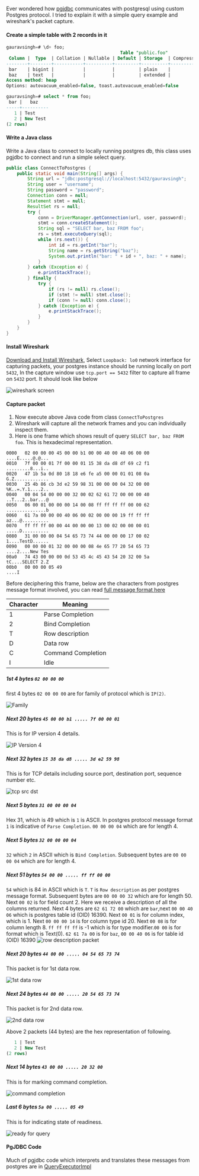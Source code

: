 Ever wondered how [pgjdbc](https://github.com/pgjdbc) communicates with postgresql using custom Postgres protocol.
I tried to explain it with a simple query example and wireshark's packet capture.

#### Create a simple table with 2 records in it

```sql 
gauravsingh=# \d+ foo;
                                           Table "public.foo"
 Column |  Type  | Collation | Nullable | Default | Storage  | Compression | Stats target | Description 
--------+--------+-----------+----------+---------+----------+-------------+--------------+-------------
 bar    | bigint |           |          |         | plain    |             |              | 
 baz    | text   |           |          |         | extended |             |              | 
Access method: heap
Options: autovacuum_enabled=false, toast.autovacuum_enabled=false

gauravsingh=# select * from foo;
 bar |   baz    
-----+----------
   1 | Test
   2 | New Test
(2 rows)
``` 

#### Write a Java class
Write a Java class to connect to locally running postgres db, this class uses pgjdbc to connect and run a simple select query.
```java
public class ConnectToPostgres {
    public static void main(String[] args) {
        String url = "jdbc:postgresql://localhost:5432/gauravsingh";
        String user = "username";
        String password = "password";
        Connection conn = null;
        Statement stmt = null;
        ResultSet rs = null;
        try {
            conn = DriverManager.getConnection(url, user, password);
            stmt = conn.createStatement();
            String sql = "SELECT bar, baz FROM foo";
            rs = stmt.executeQuery(sql);
            while (rs.next()) {
                int id = rs.getInt("bar");
                String name = rs.getString("baz");
                System.out.println("bar: " + id + ", baz: " + name);
            }
        } catch (Exception e) {
            e.printStackTrace();
        } finally {
            try {
                if (rs != null) rs.close();
                if (stmt != null) stmt.close();
                if (conn != null) conn.close();
            } catch (Exception e) {
                e.printStackTrace();
            }
        }
    }
}
```

#### Install Wireshark
[Download and Install Wireshark](https://www.wireshark.org/download.html), Select `Loopback: lo0` network interface for capturing packets, your postgres instance should be running locally on port `5432`,
In the capture window use `tcp.port == 5432` filter
to capture all frame on `5432` port. It should look like below

![wireshark screen](./Postgres/images/wireshark%20screen.png)

#### Capture packet
1. Now execute above Java code from class `ConnectToPostgres`
2. Wireshark will capture all the network frames and you can individually inspect them.
3. Here is one frame which shows result of query `SELECT bar, baz FROM foo`. This is hexadecimal representation.
```
0000   02 00 00 00 45 00 00 b1 00 00 40 00 40 06 00 00   		    ....E.....@.@...
0010   7f 00 00 01 7f 00 00 01 15 38 da d8 df 69 c2 f1   			.........8...i..
0020   47 1b 5a 0d 80 18 18 e6 fe a5 00 00 01 01 08 0a   			G.Z.............
0030   25 4b 86 cb 3d e2 59 98 31 00 00 00 04 32 00 00  			%K..=.Y.1....2..
0040   00 04 54 00 00 00 32 00 02 62 61 72 00 00 00 40   			..T...2..bar...@
0050   06 00 01 00 00 00 14 00 08 ff ff ff ff 00 00 62   				...............b
0060   61 7a 00 00 00 40 06 00 02 00 00 00 19 ff ff ff   			az...@..........
0070   ff ff ff 00 00 44 00 00 00 13 00 02 00 00 00 01   			.....D..........
0080   31 00 00 00 04 54 65 73 74 44 00 00 00 17 00 02   			1....TestD......
0090   00 00 00 01 32 00 00 00 08 4e 65 77 20 54 65 73   			....2....New Tes
00a0   74 43 00 00 00 0d 53 45 4c 45 43 54 20 32 00 5a   			tC....SELECT 2.Z
00b0   00 00 00 05 49                                    						....I
```

Before deciphering this frame, below are the characters from postgres message format involved, you can read [full message format here](https://www.postgresql.org/docs/8.1/protocol-message-formats.html)

| Character     | Meaning |
|----------|-----|
| 1    | Parse Completion  |
| 2      | Bind Completion  |
| T  | Row description  |
| D  | Data row  |
| C  | Command Completion  |
| I  | Idle  | 

##### 1st 4 bytes `02 00 00 00`
first 4 bytes `02 00 00 00` are for family of protocol which is `IP(2)`.

![Family](./Postgres/images/1st%204%20bytes.png)

##### Next 20 bytes `45 00 00 b1 ..... 7f 00 00 01`
This is for IP version 4 details.

![IP Version 4](./Postgres/images/IP%20Version%204%20packet.png)

##### Next 32 bytes `15 38 da d8 ..... 3d e2 59 98`
This is for TCP details including source port, destination port, sequence number etc.

![tcp src dst](./Postgres/images/tcp%20src%20dst.png)

##### Next 5 bytes `31 00 00 00 04`
Hex 31, which is 49 which is `1` is ASCII. In postgres protocol message format `1` is indicative of
`Parse Completion`. `00 00 00 04` which are for length 4.

##### Next 5 bytes `32 00 00 00 04`
`32` which `2` in ASCII which is `Bind Completion`. Subsequent bytes are `00 00 00 04` which are for length 4.

##### Next 51 bytes `54 00 00 ..... ff ff 00 00`
`54` which is 84 in ASCII which is `T`. `T` is `Row description` as per
postgres message format. Subsequent bytes are `00 00 00 32` which are for length 50. Next `00 02` is for field count 2. Here we receive a description of all the
columns returned. Next 4 bytes are `62 61 72 00` which are `bar`,next `00 00 40 06` which is postgres table id (OID) 16390. Next `00 01` is for column index, which is 1.
Next `00 00 00 14` is for column type id 20. Next `00 08` is for column length 8. `ff ff ff ff` is -1 which is for type modifier.`00 00` is for format which is Text(0).
`62 61 7a 00` is for `baz`, `00 00 40 06` is for table id (OID) 16390
![row description packet](./Postgres/images/row%20description.png)

##### Next 20 bytes `44 00 00 ..... 04 54 65 73 74`
This packet is for 1st data row.

![1st data row](./Postgres/images/data%20row.png)

##### Next 24 bytes `44 00 00 ..... 20 54 65 73 74`
This packet is for 2nd data row.

![2nd data row](./Postgres/images/2nd%20data%20row.png)

Above 2 packets (44 bytes) are the hex representation of following.
```sql 
   1 | Test
   2 | New Test
(2 rows)
```

##### Next 14 bytes `43 00 00 ..... 20 32 00`
This is for marking command completion.

![command completion](./Postgres/images/command%20completion.png)

##### Last 6 bytes `5a 00 ..... 05 49`
This is for indicating state of readiness.

![ready for query](./Postgres/images/ready%20for%20query.png)



#### PgJDBC Code
Much of pgjdbc code which interprets and translates these messages from postgres are in [QueryExecutorImpl](https://github.com/pgjdbc/pgjdbc/blob/master/pgjdbc/src/main/java/org/postgresql/core/v3/QueryExecutorImpl.java)

